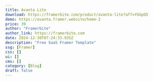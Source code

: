 ```yaml
---
title: Avanta Lite
download: https://framerbite.com/product/avanta-lite?aff=YGGpO5
demo: https://avanta.framer.website/home-2
price: 39
author: "Framerbite"
author_link: https://framerbite.com
date: 2024-12-30T07:24:33.935Z
description: "Free SaaS Framer Template"
ssg: [Framer]
css: []
ui: []
cms: []
category: [Blog]
draft: false
---
```

